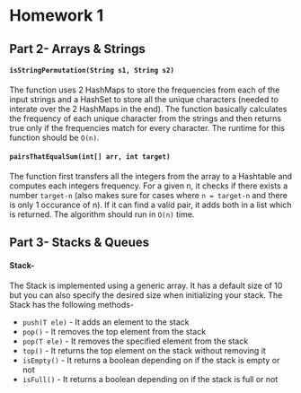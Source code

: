 # Homework 1

## Part 2- Arrays & Strings
#### `isStringPermutation(String s1, String s2)`
The function uses 2 HashMaps to store the frequencies from each of the input strings and a HashSet to store all the unique characters (needed to interate over the 2 HashMaps in the end). The function basically calculates the frequency of each unique character from the strings and then returns true only if the frequencies match for every character. The runtime for this function should be `O(n)`.

#### `pairsThatEqualSum(int[] arr, int target)`
The function first transfers all the integers from the array to a Hashtable and computes each integers frequency. For a given n, it checks if there exists a number `target-n` (also makes sure for cases where `n = target-n` and there is only 1 occurance of n). If it can find a valid pair, it adds both in a list which is returned. The algorithm should run in `O(n)` time.

## Part 3- Stacks & Queues
#### Stack-
The Stack is implemented using a generic array. It has a default size of 10 but you can also specify the desired size when initializing your stack.
The Stack has the following methods-
- `push(T ele)` - It adds an element to the stack
- `pop()`	- It removes the top element from the stack
- `pop(T ele)`	- It removes the specified element from the stack
- `top()`	- It returns the top element on the stack without removing it
- `isEmpty()`	- It returns a boolean depending on if the stack is empty or not
- `isFull()`	- It returns a boolean depending on if the stack is full or not
